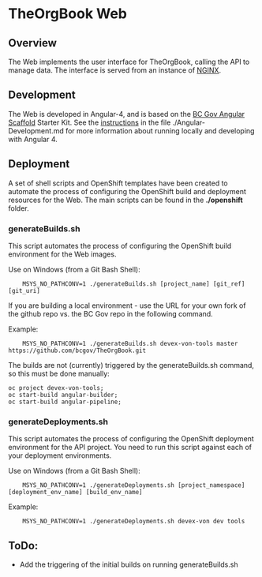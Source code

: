 # TheOrgBook Web

## Overview

The Web implements the user interface for TheOrgBook, calling the API to manage data. The interface is served from an instance of [NGINX](https://www.nginx.com/).

## Development

The Web is developed in Angular-4, and is based on the [BC Gov Angular Scaffold](https://github.com/bcgov/angular-scaffold) Starter Kit. See the [instructions](./Angular-Development.md) in the file ./Angular-Development.md for more information about running locally and developing with Angular 4.

## Deployment

A set of shell scripts and OpenShift templates have been created to automate the process of configuring the OpenShift build and deployment resources for the Web.  The main scripts can be found in the **./openshift** folder.

### generateBuilds.sh

This script automates the process of configuring the OpenShift build environment for the Web images.

Use on Windows (from a Git Bash Shell):
```
	MSYS_NO_PATHCONV=1 ./generateBuilds.sh [project_name] [git_ref] [git_uri]
```

If you are building a local environment - use the URL for your own fork of the github repo vs. the BC Gov repo in the following command.

Example:
```
	MSYS_NO_PATHCONV=1 ./generateBuilds.sh devex-von-tools master https://github.com/bcgov/TheOrgBook.git
```

The builds are not (currently) triggered by the generateBuilds.sh command, so this must be done manually:

```
oc project devex-von-tools;
oc start-build angular-builder;
oc start-build angular-pipeline;
```

### generateDeployments.sh

This script automates the process of configuring the OpenShift deployment environment for the API project.  You need to run this script against each of your deployment environments.

Use on Windows (from a Git Bash Shell):
```
	MSYS_NO_PATHCONV=1 ./generateDeployments.sh [project_namespace] [deployment_env_name] [build_env_name]
```

Example:
```
	MSYS_NO_PATHCONV=1 ./generateDeployments.sh devex-von dev tools
```

## ToDo:

- Add the triggering of the initial builds on running generateBuilds.sh
